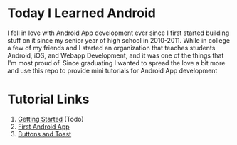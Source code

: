 # Today I Learned Android
I fell in love with Android App development ever since I first started building stuff on it since my senior year of high school in 2010-2011. While in college a few of my friends and I started an organization that teaches students Android, iOS, and Webapp Development, and it was one of the things that I'm most proud of. Since graduating I wanted to spread the love a bit more and use this repo to provide mini tutorials for Android App development

# Tutorial Links
1. [Getting Started](gettingStarted/README.md) (Todo)
2. [First Android App](firstAndroidApp/README.md)
3. [Buttons and Toast](buttonsAndToast/README.md)
